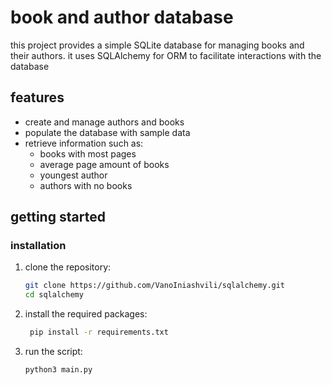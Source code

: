 # book and author database

this project provides a simple SQLite database for managing books and their authors. it uses SQLAlchemy for ORM to facilitate interactions with the database

## features

- create and manage authors and books
- populate the database with sample data
- retrieve information such as:
  - books with most pages
  - average page amount of books
  - youngest author
  - authors with no books

## getting started

### installation

1. clone the repository:
   ```bash
   git clone https://github.com/VanoIniashvili/sqlalchemy.git
   cd sqlalchemy
    ```
2. install the required packages:   
   ```bash
    pip install -r requirements.txt
    ```
3. run the script:
    ```bash
    python3 main.py
    ```
